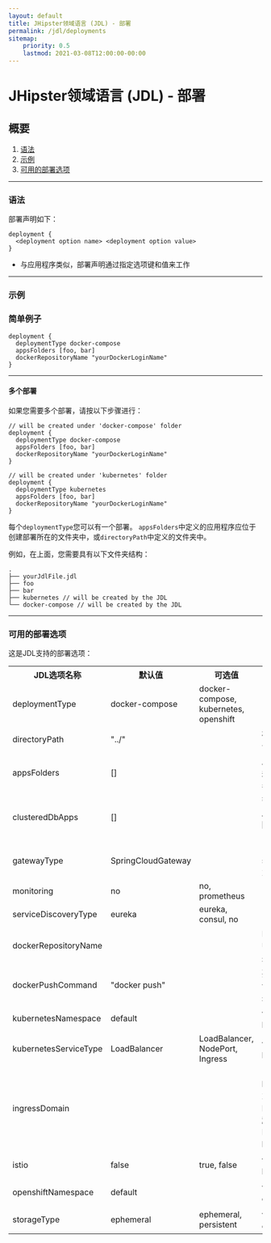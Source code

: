 ```yaml
---
layout: default
title: JHipster领域语言 (JDL) - 部署
permalink: /jdl/deployments
sitemap:
    priority: 0.5
    lastmod: 2021-03-08T12:00:00-00:00
---
```


# <i class="fa fa-star"></i> JHipster领域语言 (JDL) - 部署

## 概要

1. [语法](#语法)
1. [示例](#示例)
1. [可用的部署选项](#可用的部署选项)

---

### 语法

部署声明如下：

```
deployment {
  <deployment option name> <deployment option value>
}
```

  - 与应用程序类似，部署声明通过指定选项键和值来工作

---

### 示例

### 简单例子

```jdl
deployment {
  deploymentType docker-compose
  appsFolders [foo, bar]
  dockerRepositoryName "yourDockerLoginName"
}
```

---

#### 多个部署

如果您需要多个部署，请按以下步骤进行：

```
// will be created under 'docker-compose' folder
deployment {
  deploymentType docker-compose
  appsFolders [foo, bar]
  dockerRepositoryName "yourDockerLoginName"
}

// will be created under 'kubernetes' folder
deployment {
  deploymentType kubernetes
  appsFolders [foo, bar]
  dockerRepositoryName "yourDockerLoginName"
}
```

每个`deploymentType`您可以有一个部署。 `appsFolders`中定义的应用程序应位于创建部署所在的文件夹中，或`directoryPath`中定义的文件夹中。

例如，在上面，您需要具有以下文件夹结构：

```
.
├── yourJdlFile.jdl
├── foo
├── bar
├── kubernetes // will be created by the JDL
└── docker-compose // will be created by the JDL
```

---

### 可用的部署选项

这是JDL支持的部署选项：

<table class="table table-striped table-responsive">
  <tr>
    <th>JDL选项名称</th>
    <th>默认值</th>
    <th>可选值</th>
    <th>说明</th>
  </tr>
  <tr>
    <td>deploymentType</td>
    <td>docker-compose</td>
    <td>docker-compose, kubernetes, openshift</td>
    <td></td>
  </tr>
  <tr>
    <td>directoryPath</td>
    <td>"../"</td>
    <td></td>
    <td>相对路径。 必须用双引号引起来</td>
  </tr>
  <tr>
    <td>appsFolders</td>
    <td>[]</td>
    <td></td>
    <td>应用程序的目录名称，以逗号分隔。 必须为列表，例如[foo, bar]</td>
  </tr>
  <tr>
    <td>clusteredDbApps</td>
    <td>[]</td>
    <td></td>
    <td>带有群集数据库的应用程序的目录名称，以逗号分隔。 必须为列表，例如[foo, bar]</td>
  </tr>
  <tr>
    <td>gatewayType</td>
    <td>SpringCloudGateway</td>
    <td></td>
    <td>当serviceDiscoveryType为`no`时，将忽略该值</td>
  </tr>
  <tr>
    <td>monitoring</td>
    <td>no</td>
    <td>no, prometheus</td>
    <td></td>
  </tr>
  <tr>
    <td>serviceDiscoveryType</td>
    <td>eureka</td>
    <td>eureka, consul, no</td>
    <td></td>
  </tr>
  <tr>
    <td>dockerRepositoryName</td>
    <td></td>
    <td></td>
    <td>Docker仓库的名称或URL，必须用双引号引起来</td>
  </tr>
  <tr>
    <td>dockerPushCommand</td>
    <td>"docker push"</td>
    <td></td>
    <td>要使用的docker push命令。 必须用双引号引起来</td>
  </tr>
  <tr>
    <td>kubernetesNamespace</td>
    <td>default</td>
    <td></td>
    <td>仅当DeploymentType为kubernetes时适用</td>
  </tr>
  <tr>
    <td>kubernetesServiceType</td>
    <td>LoadBalancer</td>
    <td>LoadBalancer, NodePort, Ingress</td>
    <td>仅当DeploymentType为kubernetes时适用</td>
  </tr>
  <tr>
    <td>ingressDomain</td>
    <td></td>
    <td></td>
    <td>当kubernetesServiceType为`Ingress`时，Ingress的域。 必须用双引号引起来。 仅当DeploymentType为kubernetes时适用</td>
  </tr>
  <tr>
    <td>istio</td>
    <td>false</td>
    <td>true, false</td>
    <td>仅当DeploymentType为kubernetes时适用</td>
  </tr>
  <tr>
    <td>openshiftNamespace</td>
    <td>default</td>
    <td></td>
    <td>仅当DeploymentType为openshift时适用</td>
  </tr>
  <tr>
    <td>storageType</td>
    <td>ephemeral</td>
    <td>ephemeral, persistent</td>
    <td>仅当DeploymentType为openshift时适用</td>
  </tr>
</table>
